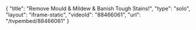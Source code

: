 {
    "title": "Remove Mould & Mildew & Banish Tough Stains!",
    "type": "solo",
    "layout": "iframe-static",
    "videoId": "88466061",
    "url": "\/tvpembed\/88466061"
}
